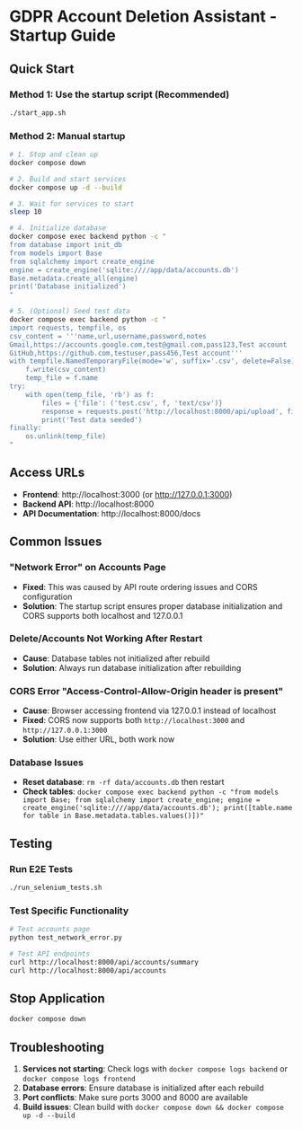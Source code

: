 # GDPR Account Deletion Assistant - Startup Guide

## Quick Start

### Method 1: Use the startup script (Recommended)
```bash
./start_app.sh
```

### Method 2: Manual startup
```bash
# 1. Stop and clean up
docker compose down

# 2. Build and start services
docker compose up -d --build

# 3. Wait for services to start
sleep 10

# 4. Initialize database
docker compose exec backend python -c "
from database import init_db
from models import Base
from sqlalchemy import create_engine
engine = create_engine('sqlite:////app/data/accounts.db')
Base.metadata.create_all(engine)
print('Database initialized')
"

# 5. (Optional) Seed test data
docker compose exec backend python -c "
import requests, tempfile, os
csv_content = '''name,url,username,password,notes
Gmail,https://accounts.google.com,test@gmail.com,pass123,Test account
GitHub,https://github.com,testuser,pass456,Test account'''
with tempfile.NamedTemporaryFile(mode='w', suffix='.csv', delete=False) as f:
    f.write(csv_content)
    temp_file = f.name
try:
    with open(temp_file, 'rb') as f:
        files = {'file': ('test.csv', f, 'text/csv')}
        response = requests.post('http://localhost:8000/api/upload', files=files)
        print('Test data seeded')
finally:
    os.unlink(temp_file)
"
```

## Access URLs

- **Frontend**: http://localhost:3000 (or http://127.0.0.1:3000)
- **Backend API**: http://localhost:8000
- **API Documentation**: http://localhost:8000/docs

## Common Issues

### "Network Error" on Accounts Page
- **Fixed**: This was caused by API route ordering issues and CORS configuration
- **Solution**: The startup script ensures proper database initialization and CORS supports both localhost and 127.0.0.1

### Delete/Accounts Not Working After Restart
- **Cause**: Database tables not initialized after rebuild
- **Solution**: Always run database initialization after rebuilding

### CORS Error "Access-Control-Allow-Origin header is present"
- **Cause**: Browser accessing frontend via 127.0.0.1 instead of localhost
- **Fixed**: CORS now supports both `http://localhost:3000` and `http://127.0.0.1:3000`
- **Solution**: Use either URL, both work now

### Database Issues
- **Reset database**: `rm -rf data/accounts.db` then restart
- **Check tables**: `docker compose exec backend python -c "from models import Base; from sqlalchemy import create_engine; engine = create_engine('sqlite:////app/data/accounts.db'); print([table.name for table in Base.metadata.tables.values()])"`

## Testing

### Run E2E Tests
```bash
./run_selenium_tests.sh
```

### Test Specific Functionality
```bash
# Test accounts page
python test_network_error.py

# Test API endpoints
curl http://localhost:8000/api/accounts/summary
curl http://localhost:8000/api/accounts
```

## Stop Application
```bash
docker compose down
```

## Troubleshooting

1. **Services not starting**: Check logs with `docker compose logs backend` or `docker compose logs frontend`
2. **Database errors**: Ensure database is initialized after each rebuild
3. **Port conflicts**: Make sure ports 3000 and 8000 are available
4. **Build issues**: Clean build with `docker compose down && docker compose up -d --build`